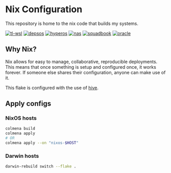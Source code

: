 # Nix Configuration

This repository is home to the nix code that builds my systems.

<!-- Disable octoprint for now -->
<!-- [![octoprint](https://img.shields.io/cirrus/github/truelecter/hive?label=octoprint&logo=nixos&logoColor=white&task=Build%20octoprint)][octoprint] -->

[![tl-wsl](https://img.shields.io/github/actions/workflow/status/truelecter/hive/build-tl-wsl.yaml?event=push&logo=nixos&logoColor=white&label=tl-wsl)][tl-wsl]
[![depsos](https://img.shields.io/github/actions/workflow/status/truelecter/hive/build-depsos.yaml?event=push&logo=nixos&logoColor=white&label=depsos)][depsos]
[![hyperos](https://img.shields.io/github/actions/workflow/status/truelecter/hive/build-hyperos.yaml?event=push&logo=nixos&logoColor=white&label=hyperos)][hyperos]
[![nas](https://img.shields.io/github/actions/workflow/status/truelecter/hive/build-nas.yaml?event=push&logo=nixos&logoColor=white&label=nas)][nas]
[![squadbook](https://img.shields.io/cirrus/github/truelecter/hive?label=squadbook&logo=nixos&logoColor=white&task=Build%20squadbook)][squadbook]
[![oracle](https://img.shields.io/circleci/build/github/truelecter/hive/master?logo=nixos&logoColor=white&label=oracle)][oracle]

## Why Nix?

Nix allows for easy to manage, collaborative, reproducible deployments. This means that once something is setup and configured once, it works forever. If someone else shares their configuration, anyone can make use of it.

This flake is configured with the use of [hive][hive].

## Apply configs

### NixOS hosts

```bash
colmena build
colmena apply
# OR
colmena apply --on "nixos-$HOST"
```

### Darwin hosts

```bash
darwin-rebuild switch --flake .
```

[hive]: https://github.com/divnix/hive

<!-- [octoprint]: <https://cirrus-ci.com/github/truelecter/infra/> -->
<!-- GitHub Actions -->

[tl-wsl]: https://github.com/truelecter/hive/actions/workflows/build-tl-wsl.yaml
[depsos]: https://github.com/truelecter/hive/actions/workflows/build-depsos.yaml
[hyperos]: https://github.com/truelecter/hive/actions/workflows/build-hyperos.yaml
[nas]: https://github.com/truelecter/hive/actions/workflows/build-nas.yaml

<!-- CirrusCI -->

[oracle]: https://cirrus-ci.com/github/truelecter/hive/
[squadbook]: https://cirrus-ci.com/github/truelecter/hive/
